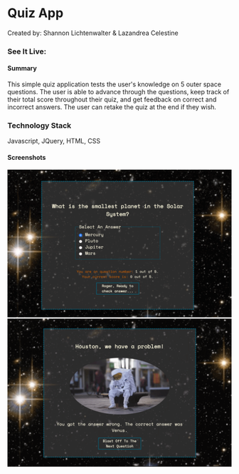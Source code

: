 # Quiz App
Created by: Shannon Lichtenwalter & Lazandrea Celestine

### See It Live: 


#### Summary
This simple quiz application tests the user's knowledge on 5 outer space questions.
The user is able to advance through the questions, keep track of their total score throughout their quiz, and get feedback on correct and incorrect answers. The user can retake the quiz at the end if they wish.

### Technology Stack
Javascript, JQuery, HTML, CSS

#### Screenshots

![question](./QuizApp1.png)
![answer](./QuizApp2.png)